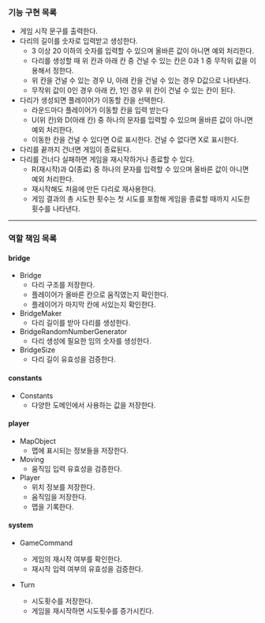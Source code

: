 ### 기능 구현 목록

- 게임 시작 문구를 출력한다.
- 다리의 길이를 숫자로 입력받고 생성한다.
    - 3 이상 20 이하의 숫자를 입력할 수 있으며 올바른 값이 아니면 예외 처리한다.
    - 다리를 생성할 때 위 칸과 아래 칸 중 건널 수 있는 칸은 0과 1 중 무작위 값을 이용해서 정한다.
    - 위 칸을 건널 수 있는 경우 U, 아래 칸을 건널 수 있는 경우 D값으로 나타낸다.
    - 무작위 값이 0인 경우 아래 칸, 1인 경우 위 칸이 건널 수 있는 칸이 된다.
- 다리가 생성되면 플레이어가 이동할 칸을 선택한다.
    - 라운드마다 플레이어가 이동할 칸을 입력 받는다
    - U(위 칸)와 D(아래 칸) 중 하나의 문자를 입력할 수 있으며 올바른 값이 아니면 예외 처리한다.
    - 이동한 칸을 건널 수 있다면 O로 표시한다. 건널 수 없다면 X로 표시한다.
- 다리를 끝까지 건너면 게임이 종료된다.
- 다리를 건너다 실패하면 게임을 재시작하거나 종료할 수 있다.
    - R(재시작)과 Q(종료) 중 하나의 문자를 입력할 수 있으며 올바른 값이 아니면 예외 처리한다.
    - 재시작해도 처음에 만든 다리로 재사용한다.
    - 게임 결과의 총 시도한 횟수는 첫 시도를 포함해 게임을 종료할 때까지 시도한 횟수를 나타낸다.

*** 

### 역할 책임 목록

#### bridge

- Bridge
    - 다리 구조를 저장한다.
    - 플레이어가 올바른 칸으로 움직였는지 확인한다.
    - 플레이어가 마지막 칸에 서있는지 확인한다.
- BridgeMaker
    - 다리 길이를 받아 다리를 생성한다.
- BridgeRandomNumberGenerator
    - 다리 생성에 필요한 임의 숫자를 생성한다.
- BridgeSize
    - 다리 길이 유효성을 검증한다.

#### constants

- Constants
    - 다양한 도메인에서 사용하는 값을 저장한다.

#### player

- MapObject
    - 맵에 표시되는 정보들을 저장한다.
- Moving
    - 움직임 입력 유효성을 검증한다.
- Player
    - 위치 정보를 저장한다.
    - 움직임을 저장한다.
    - 맵을 기록한다.

#### system

- GameCommand
    - 게임의 재시작 여부를 확인한다.
    - 재시작 입력 여부의 유효성을 검증한다.

- Turn
    - 시도횟수를 저장한다.
    - 게임을 재시작하면 시도횟수를 증가시킨다.